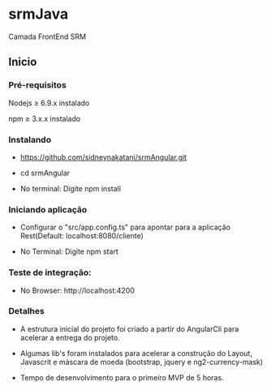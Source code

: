 # srmJava
Camada FrontEnd SRM


## Inicio

### Pré-requisitos

Nodejs ≥ 6.9.x instalado

npm ≥ 3.x.x instalado

### Instalando

* https://github.com/sidneynakatani/srmAngular.git

* cd srmAngular

* No terminal: Digite npm install

### Iniciando aplicação

* Configurar o "src/app.config.ts" para apontar para a aplicação Rest(Default: localhost:8080/cliente)

* No Terminal: Digite npm start


### Teste de integração:

* No Browser: http://localhost:4200

### Detalhes

* A estrutura inicial do projeto foi criado a partir do AngularCli para acelerar a entrega do projeto.

* Algumas lib's foram instalados para acelerar a construção do Layout, Javascrit e máscara de moeda (bootstrap, jquery e ng2-currency-mask)

* Tempo de desenvolvimento para o primeiro MVP de 5 horas.


